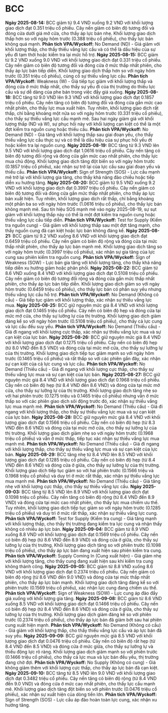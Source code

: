 # BCC

**Ngày 2025-08-14:** BCC giảm từ 9.4 VND xuống 9.2 VND với khối lượng giao dịch đạt 0.351 triệu cổ phiếu. Cây nến giảm có biên độ tương đối và đóng cửa dưới giá mở cửa, cho thấy áp lực bán nhẹ. Khối lượng giao dịch thấp hơn so với ngày hôm trước (0.388 triệu cổ phiếu), cho thấy lực bán không quá mạnh. **Phân tích VPA/Wyckoff:** No Demand (ND) - Giá giảm với khối lượng thấp, cho thấy thiếu vắng lực cầu và có thể là dấu hiệu của sự yếu đi tạm thời hoặc kiểm tra lại mức hỗ trợ.
**Ngày 2025-08-15:** BCC giảm từ 9.2 VND xuống 9.0 VND với khối lượng giao dịch đạt 0.331 triệu cổ phiếu. Cây nến giảm có biên độ tương đối và đóng cửa ở mức thấp nhất phiên, cho thấy áp lực bán tiếp diễn. Khối lượng giao dịch thấp hơn so với ngày hôm trước (0.351 triệu cổ phiếu), củng cố sự thiếu vắng lực cầu. **Phân tích VPA/Wyckoff:** Weakness (W) - Giá tiếp tục giảm với khối lượng thấp và đóng cửa ở mức thấp nhất, cho thấy sự yếu đi của thị trường do thiếu lực cầu và sự dễ dàng của phe bán trong việc đẩy giá xuống.
**Ngày 2025-08-18:** BCC tăng từ 9.0 VND lên 9.3 VND với khối lượng giao dịch đạt 0.1857 triệu cổ phiếu. Cây nến tăng có biên độ tương đối và đóng cửa gần mức cao nhất phiên, cho thấy lực mua xuất hiện. Tuy nhiên, khối lượng giao dịch rất thấp, chỉ bằng khoảng một nửa so với ngày hôm trước (0.331 triệu cổ phiếu), cho thấy sự thiếu vắng lực cầu mạnh mẽ. Sau hai ngày giảm giá với khối lượng thấp (ND và W), sự phục hồi này với khối lượng cạn kiệt có thể là một đợt kiểm tra nguồn cung hoặc thiếu cầu. **Phân tích VPA/Wyckoff:** No Demand (ND) - Giá tăng với khối lượng thấp sau giai đoạn yếu, cho thấy thiếu vắng lực cầu thực sự và có thể là dấu hiệu của sự phục hồi yếu ớt hoặc kiểm tra lại nguồn cung.
**Ngày 2025-08-19:** BCC tăng từ 9.3 VND lên 9.5 VND với khối lượng giao dịch đạt 1.0616 triệu cổ phiếu. Cây nến tăng có biên độ tương đối rộng và đóng cửa gần mức cao nhất phiên, cho thấy lực mua chủ động. Khối lượng giao dịch tăng đột biến so với ngày hôm trước (0.1857 triệu cổ phiếu), xác nhận sự trở lại của lực cầu sau giai đoạn yếu và thiếu cầu. **Phân tích VPA/Wyckoff:** Sign of Strength (SOS) - Lực cầu mạnh mẽ trở lại với khối lượng gia tăng, cho thấy khả năng đảo chiều hoặc tiếp diễn xu hướng tăng.
**Ngày 2025-08-20:** BCC giảm từ 9.5 VND xuống 9.2 VND với khối lượng giao dịch đạt 0.3997 triệu cổ phiếu. Cây nến giảm có biên độ tương đối và đóng cửa gần mức thấp nhất phiên, cho thấy áp lực bán xuất hiện. Tuy nhiên, khối lượng giao dịch rất thấp, chỉ bằng khoảng một phần ba so với ngày hôm trước (1.0616 triệu cổ phiếu), cho thấy lực bán không mạnh mẽ. Sau tín hiệu SOS mạnh mẽ vào ngày 2025-08-19, sự sụt giảm với khối lượng thấp này có thể là một đợt kiểm tra nguồn cung hoặc thiếu vắng lực cầu tiếp diễn. **Phân tích VPA/Wyckoff:** Test for Supply (Kiểm tra nguồn cung) - Giá giảm với khối lượng thấp sau một đợt tăng mạnh, cho thấy nguồn cung đã cạn kiệt hoặc lực bán không đáng kể.
**Ngày 2025-08-21:** BCC giảm từ 9.2 VND xuống 8.6 VND với khối lượng giao dịch đạt 0.6459 triệu cổ phiếu. Cây nến giảm có biên độ rộng và đóng cửa tại mức thấp nhất phiên, cho thấy áp lực bán mạnh mẽ. Khối lượng giao dịch tăng so với ngày hôm trước (0.3997 triệu cổ phiếu), xác nhận sự gia tăng của lực cung sau phiên kiểm tra nguồn cung. **Phân tích VPA/Wyckoff:** Sign of Weakness (SOW) - Lực bán gia tăng với khối lượng tăng, cho thấy khả năng tiếp diễn xu hướng giảm hoặc phân phối.
**Ngày 2025-08-22:** BCC giảm từ 8.6 VND xuống 8.4 VND với khối lượng giao dịch đạt 0.5108 triệu cổ phiếu. Cây nến giảm có biên độ tương đối rộng và đóng cửa gần mức thấp nhất phiên, cho thấy áp lực bán tiếp diễn. Khối lượng giao dịch giảm so với ngày hôm trước (0.6459 triệu cổ phiếu), cho thấy lực bán có phần suy yếu nhưng thiếu vắng lực cầu hỗ trợ. **Phân tích VPA/Wyckoff:** No Demand (Không có cầu) - Giá tiếp tục giảm với khối lượng thấp, xác nhận sự thiếu vắng lực mua.
**Ngày 2025-08-25:** BCC giữ nguyên mức giá 8.4 VND với khối lượng giao dịch đạt 0.1465 triệu cổ phiếu. Cây nến có biên độ hẹp và đóng cửa tại mức mở cửa, cho thấy sự lưỡng lự của thị trường. Khối lượng giao dịch giảm đáng kể so với ngày hôm trước (0.5108 triệu cổ phiếu), cho thấy cả lực cung và lực cầu đều suy yếu. **Phân tích VPA/Wyckoff:** No Demand (Thiếu cầu) - Giá đi ngang với khối lượng cực thấp, xác nhận sự thiếu vắng lực mua và sự cạn kiệt của lực bán.
**Ngày 2025-08-26:** BCC giữ nguyên mức giá 8.4 VND với khối lượng giao dịch đạt 0.1275 triệu cổ phiếu. Cây nến có biên độ hẹp (từ 8.0 VND đến 8.5 VND) và đóng cửa tại mức mở cửa, cho thấy sự lưỡng lự của thị trường. Khối lượng giao dịch tiếp tục giảm mạnh so với ngày hôm trước (0.1465 triệu cổ phiếu) và rất thấp so với các phiên gần đây, xác nhận sự cạn kiệt của cả lực cung và lực cầu. **Phân tích VPA/Wyckoff:** No Demand (Thiếu cầu) - Giá đi ngang với khối lượng cực thấp, cho thấy sự thiếu vắng lực mua và sự cạn kiệt của lực bán.
**Ngày 2025-08-27:** BCC giữ nguyên mức giá 8.4 VND với khối lượng giao dịch đạt 0.1968 triệu cổ phiếu. Cây nến có biên độ hẹp (từ 8.4 VND đến 8.6 VND) và đóng cửa tại mức mở cửa, cho thấy sự lưỡng lự của thị trường. Khối lượng giao dịch tăng nhẹ so với hai phiên trước (0.1275 triệu và 0.1465 triệu cổ phiếu) nhưng vẫn ở mức thấp so với các phiên giao dịch sôi động trước đó, xác nhận sự thiếu vắng lực mua mạnh mẽ. **Phân tích VPA/Wyckoff:** No Demand (Thiếu cầu) - Giá đi ngang với khối lượng thấp, cho thấy sự thiếu vắng lực mua và sự cạn kiệt của lực bán.
**Ngày 2025-08-28:** BCC giữ nguyên mức giá 8.4 VND với khối lượng giao dịch đạt 0.1566 triệu cổ phiếu. Cây nến có biên độ hẹp (từ 8.3 VND đến 8.6 VND) và đóng cửa tại mức mở cửa, cho thấy sự lưỡng lự của thị trường. Khối lượng giao dịch giảm nhẹ so với ngày hôm trước (0.1968 triệu cổ phiếu) và vẫn ở mức thấp, tiếp tục xác nhận sự thiếu vắng lực mua mạnh mẽ. **Phân tích VPA/Wyckoff:** No Demand (Thiếu cầu) - Giá đi ngang với khối lượng thấp, cho thấy sự thiếu vắng lực mua và sự cạn kiệt của lực bán.
**Ngày 2025-08-29:** BCC tăng nhẹ từ 8.4 VND lên 8.5 VND với khối lượng giao dịch đạt 0.1285 triệu cổ phiếu. Cây nến có biên độ hẹp (từ 8.4 VND đến 8.6 VND) và đóng cửa ở giữa, cho thấy sự lưỡng lự của thị trường. Khối lượng giao dịch tiếp tục giảm so với hai phiên trước (0.1566 triệu và 0.1968 triệu cổ phiếu) và duy trì ở mức rất thấp, xác nhận sự thiếu vắng lực mua mạnh mẽ. **Phân tích VPA/Wyckoff:** No Demand (Thiếu cầu) - Giá tăng nhẹ với khối lượng cực thấp, cho thấy sự thiếu vắng lực cầu.
**Ngày 2025-09-03:** BCC tăng từ 8.5 VND lên 8.9 VND với khối lượng giao dịch đạt 0.1098 triệu cổ phiếu. Cây nến tăng có biên độ rộng (từ 8.4 VND đến 8.9 VND) và đóng cửa tại mức cao nhất phiên, cho thấy lực mua chiếm ưu thế. Tuy nhiên, khối lượng giao dịch tiếp tục giảm so với ngày hôm trước (0.1285 triệu cổ phiếu) và duy trì ở mức rất thấp, xác nhận sự thiếu vắng lực cung. **Phân tích VPA/Wyckoff:** Test for Supply (Kiểm tra cung) - Giá tăng mạnh với khối lượng thấp, cho thấy thị trường đang kiểm tra lực cung và nhận thấy không có nhiều áp lực bán.
**Ngày 2025-09-04:** BCC giảm từ 8.9 VND xuống 8.8 VND với khối lượng giao dịch đạt 0.1569 triệu cổ phiếu. Cây nến có biên độ hẹp (từ 8.6 VND đến 8.9 VND) và đóng cửa ở giữa, cho thấy sự lưỡng lự của thị trường. Khối lượng giao dịch tăng so với phiên trước (0.1098 triệu cổ phiếu), cho thấy áp lực bán đang xuất hiện sau phiên kiểm tra cung. **Phân tích VPA/Wyckoff:** Supply Coming In (Cung xuất hiện) - Giá giảm nhẹ với khối lượng tăng, cho thấy cung đang xuất hiện sau khi kiểm tra cung không thành công.
**Ngày 2025-09-05:** BCC giảm từ 8.8 VND xuống 8.6 VND với khối lượng giao dịch đạt 0.2374 triệu cổ phiếu. Cây nến giảm có biên độ rộng (từ 8.6 VND đến 9.0 VND) và đóng cửa tại mức thấp nhất phiên, cho thấy áp lực bán mạnh. Khối lượng giao dịch tăng đáng kể so với phiên trước (0.1569 triệu cổ phiếu), xác nhận lực cung đang chiếm ưu thế. **Phân tích VPA/Wyckoff:** Sign of Weakness (SOW) - Lực cung áp đảo đẩy giá xuống với khối lượng gia tăng.
**Ngày 2025-09-08:** BCC giảm từ 8.6 VND xuống 8.5 VND với khối lượng giao dịch đạt 0.1466 triệu cổ phiếu. Cây nến có biên độ hẹp (từ 8.4 VND đến 8.6 VND) và đóng cửa ở giữa, cho thấy sự lưỡng lự của thị trường. Khối lượng giao dịch giảm đáng kể so với phiên trước (0.2374 triệu cổ phiếu), cho thấy áp lực bán đã giảm bớt sau hai phiên cung xuất hiện mạnh. **Phân tích VPA/Wyckoff:** No Demand (Không có cầu) - Giá giảm với khối lượng thấp, cho thấy thiếu vắng lực cầu và áp lực bán đã suy yếu.
**Ngày 2025-09-09:** BCC giữ nguyên mức giá 8.5 VND với khối lượng giao dịch đạt 0.0476 triệu cổ phiếu. Cây nến có biên độ rất hẹp (từ 8.4 VND đến 8.5 VND) và đóng cửa ở mức giữa, cho thấy sự lưỡng lự và thiếu động lực rõ ràng. Khối lượng giao dịch giảm mạnh so với phiên trước (0.1466 triệu cổ phiếu), cho thấy cả lực mua và lực bán đều yếu, thị trường đang chờ đợi. **Phân tích VPA/Wyckoff:** No Supply (Không có cung) - Giá không giảm thêm với khối lượng cực thấp, cho thấy áp lực bán đã cạn kiệt.
**Ngày 2025-09-10:** BCC tăng từ 8.5 VND lên 9.0 VND với khối lượng giao dịch đạt 0.3482 triệu cổ phiếu. Cây nến tăng có biên độ rộng (từ 8.4 VND đến 9.0 VND) và đóng cửa ở mức cao nhất phiên, cho thấy lực cầu mạnh mẽ. Khối lượng giao dịch tăng đột biến so với phiên trước (0.0476 triệu cổ phiếu), xác nhận sự xuất hiện của dòng tiền lớn. **Phân tích VPA/Wyckoff:** Sign of Strength (SOS) - Lực cầu áp đảo hoàn toàn lực cung, xác nhận xu hướng tăng.

